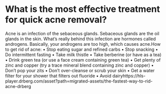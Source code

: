 # What is the most effective treatment for quick acne removal?

Acne is an infection of the sebaceous glands. Sebaceous glands are the oil glands in the skin. What’s really behind this infection are hormones called androgens. Basically, your androgens are too high, which causes acne.How to get rid of acne: • Stop eating sugar and refined carbs • Stop snacking • Do intermittent fasting • Take milk thistle • Take berberine (or have as a tea) • Drink green tea (or use a face cream containing green tea) • Get plenty of zinc and copper (try a trace mineral blend containing zinc and copper) • Don’t pop your zits • Don’t over-cleanse or scrub your skin • Get a water filter for your shower that filters out fluoride • Avoid dairyhttps://hls-player.drberg.com/asset?path=migrated-assets/the-fastest-way-to-rid-acne-drberg
